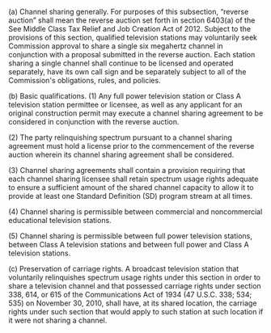 (a) Channel sharing generally. For purposes of this subsection, “reverse auction” shall mean the reverse auction set forth in section 6403(a) of the See Middle Class Tax Relief and Job Creation Act of 2012. Subject to the provisions of this section, qualified television stations may voluntarily seek Commission approval to share a single six megahertz channel in conjunction with a proposal submitted in the reverse auction. Each station sharing a single channel shall continue to be licensed and operated separately, have its own call sign and be separately subject to all of the Commission's obligations, rules, and policies.

(b) Basic qualifications. (1) Any full power television station or Class A television station permittee or licensee, as well as any applicant for an original construction permit may execute a channel sharing agreement to be considered in conjunction with the reverse auction.

(2) The party relinquishing spectrum pursuant to a channel sharing agreement must hold a license prior to the commencement of the reverse auction wherein its channel sharing agreement shall be considered.

(3) Channel sharing agreements shall contain a provision requiring that each channel sharing licensee shall retain spectrum usage rights adequate to ensure a sufficient amount of the shared channel capacity to allow it to provide at least one Standard Definition (SD) program stream at all times.

(4) Channel sharing is permissible between commercial and noncommercial educational television stations.

(5) Channel sharing is permissible between full power television stations, between Class A television stations and between full power and Class A television stations.

(c) Preservation of carriage rights. A broadcast television station that voluntarily relinquishes spectrum usage rights under this section in order to share a television channel and that possessed carriage rights under section 338, 614, or 615 of the Communications Act of 1934 (47 U.S.C. 338; 534; 535) on November 30, 2010, shall have, at its shared location, the carriage rights under such section that would apply to such station at such location if it were not sharing a channel.

